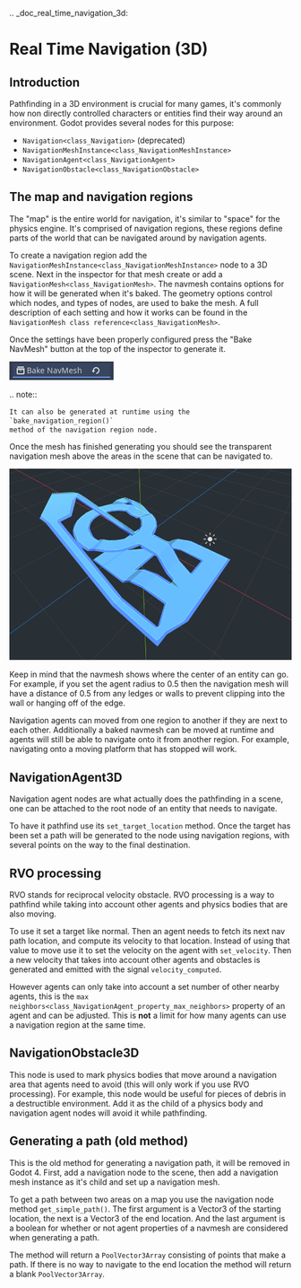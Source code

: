.. _doc_real_time_navigation_3d:

Real Time Navigation (3D)
=========================

Introduction
------------

Pathfinding in a 3D environment is crucial for many games, it's commonly
how non directly controlled characters or entities find their way around
an environment. Godot provides several nodes for this purpose:

-  `Navigation<class_Navigation>` (deprecated)
-  `NavigationMeshInstance<class_NavigationMeshInstance>`
-  `NavigationAgent<class_NavigationAgent>`
-  `NavigationObstacle<class_NavigationObstacle>`

The map and navigation regions
------------------------------

The "map" is the entire world for navigation, it's similar to "space" for
the physics engine. It's comprised of navigation regions, these regions
define parts of the world that can be navigated around by navigation
agents.

To create a navigation region add the `NavigationMeshInstance<class_NavigationMeshInstance>`
node to a 3D scene. Next in the inspector for that mesh create or add a
`NavigationMesh<class_NavigationMesh>`. The navmesh contains options
for how it will be generated when it's baked. The geometry options control
which nodes, and types of nodes, are used to bake the mesh. A full
description of each setting and how it works can be found in the `NavigationMesh class reference<class_NavigationMesh>`.

Once the settings have been properly configured press the "Bake NavMesh"
button at the top of the inspector to generate it.

![](img/bake_navmesh.png)

.. note::

    It can also be generated at runtime using the `bake_navigation_region()`
    method of the navigation region node.

Once the mesh has finished generating you should see the transparent
navigation mesh above the areas in the scene that can be navigated to.

![](img/baked_navmesh.png)

Keep in mind that the navmesh shows where the center of an entity can
go. For example, if you set the agent radius to 0.5 then the
navigation mesh will have a distance of 0.5 from any ledges or walls
to prevent clipping into the wall or hanging off of the edge.

Navigation agents can moved from one region to another if they are next
to each other. Additionally a baked navmesh can be moved at runtime and
agents will still be able to navigate onto it from another region.
For example, navigating onto a moving platform that has stopped will work.

NavigationAgent3D
-----------------

Navigation agent nodes are what actually does the pathfinding in a scene,
one can be attached to the root node of an entity that needs to navigate.

To have it pathfind use its `set_target_location` method. Once the target
has been set a path will be generated to the node using navigation regions,
with several points on the way to the final destination.

RVO processing
--------------

RVO stands for reciprocal velocity obstacle. RVO processing is a way to
pathfind while taking into account other agents and physics bodies that
are also moving.

To use it set a target like normal. Then an agent needs to fetch its next
nav path location, and compute its velocity to that location. Instead
of using that value to move use it to set the velocity on the agent
with `set_velocity`. Then a new velocity that takes into account other
agents and obstacles is generated and emitted with the signal `velocity_computed`.

However agents can only take into account a set number of other nearby
agents, this is the `max neighbors<class_NavigationAgent_property_max_neighbors>`
property of an agent and can be adjusted. This is **not** a limit for
how many agents can use a navigation region at the same time.

NavigationObstacle3D
--------------------

This node is used to mark physics bodies that move around a navigation area
that agents need to avoid (this will only work if you use RVO processing).
For example, this node would be useful for pieces of debris in a destructible
environment. Add it as the child of a physics body and navigation agent
nodes will avoid it while pathfinding.

Generating a path (old method)
------------------------------

This is the old method for generating a navigation path, it will be
removed in Godot 4. First, add a navigation node to the scene, then
add a navigation mesh instance as it's child and set up a navigation
mesh. 

To get a path between two areas on a map you use the navigation node
method `get_simple_path()`. The first argument is a Vector3 of the
starting location, the next is a Vector3 of the end location. And the
last argument is a boolean for whether or not agent properties of a
navmesh are considered when generating a path.

The method will return a `PoolVector3Array` consisting of
points that make a path. If there is no way to navigate to the end
location the method will return a blank `PoolVector3Array`.
